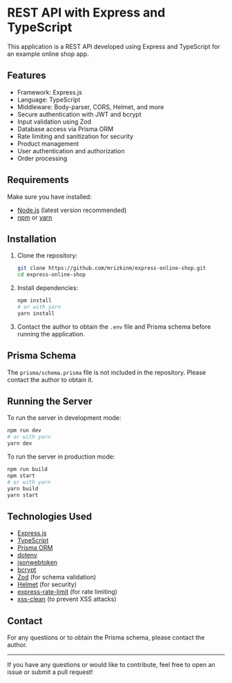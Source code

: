 # REST API with Express and TypeScript

This application is a REST API developed using Express and TypeScript for an example online shop app.

## Features
- Framework: Express.js
- Language: TypeScript
- Middleware: Body-parser, CORS, Helmet, and more
- Secure authentication with JWT and bcrypt
- Input validation using Zod
- Database access via Prisma ORM
- Rate limiting and sanitization for security
- Product management
- User authentication and authorization
- Order processing

## Requirements
Make sure you have installed:
- [Node.js](https://nodejs.org/) (latest version recommended)
- [npm](https://www.npmjs.com/) or [yarn](https://yarnpkg.com/)

## Installation
1. Clone the repository:
   ```sh
   git clone https://github.com/mrizkinm/express-online-shop.git
   cd express-online-shop
   ```
2. Install dependencies:
   ```sh
   npm install
   # or with yarn
   yarn install
   ```
3. Contact the author to obtain the `.env` file and Prisma schema before running the application.

## Prisma Schema
The `prisma/schema.prisma` file is not included in the repository. Please contact the author to obtain it.

## Running the Server
To run the server in development mode:
```sh
npm run dev
# or with yarn
yarn dev
```

To run the server in production mode:
```sh
npm run build
npm start
# or with yarn
yarn build
yarn start
```

<!-- ## Project Structure
```
├── src/
│   ├── config/
│   ├── controllers/
│   ├── errors/
│   ├── middlewares/
│   ├── routes/
│   ├── seeds/
│   ├── services/
│   ├── validations/
│   ├── app.ts
│   ├── server.ts
├── prisma/
│   ├── (schema.prisma - Not included in repo)
├── .env.example
├── package-lock.json
├── package.json
├── README.md
├── tsconfig.json
``` -->

<!-- ## API Endpoints
Example API endpoints:
- `GET /api/v1/products` - Fetch a list of products
- `POST /api/v1/products` - Create a new product
- `PUT /api/v1/products/:id` - Update a product by ID
- `DELETE /api/v1/products/:id` - Delete a product by ID
- `POST /api/v1/auth/register` - User registration
- `POST /api/v1/auth/login` - User login
- `GET /api/v1/orders` - Fetch user orders
- `POST /api/v1/orders` - Create a new order -->

## Technologies Used
- [Express.js](https://expressjs.com/)
- [TypeScript](https://www.typescriptlang.org/)
- [Prisma ORM](https://www.prisma.io/)
- [dotenv](https://www.npmjs.com/package/dotenv)
- [jsonwebtoken](https://www.npmjs.com/package/jsonwebtoken)
- [bcrypt](https://www.npmjs.com/package/bcrypt)
- [Zod](https://zod.dev/) (for schema validation)
- [Helmet](https://helmetjs.github.io/) (for security)
- [express-rate-limit](https://www.npmjs.com/package/express-rate-limit) (for rate limiting)
- [xss-clean](https://www.npmjs.com/package/xss-clean) (to prevent XSS attacks)

## Contact
For any questions or to obtain the Prisma schema, please contact the author.

---

If you have any questions or would like to contribute, feel free to open an issue or submit a pull request!

